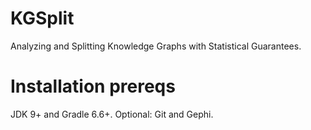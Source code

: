 # KGSplit
Analyzing and Splitting Knowledge Graphs with Statistical Guarantees.

# Installation prereqs
JDK 9+ and Gradle 6.6+. Optional: Git and Gephi.
